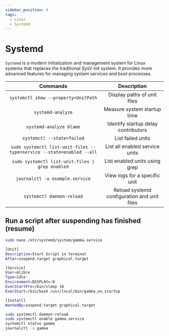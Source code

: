 ```yaml
---
sidebar_position: 4
tags:
  - Linux
  - Systemd
---
```


# Systemd

`Systemd` is a modern initialization and management system for Linux systems that replaces the traditional SysV init system. It provides more advanced features for managing system services and boot processes.

|                               Commands                                |                 Description                 |
| :-------------------------------------------------------------------: | :-----------------------------------------: |
|                 `systemctl show --property=UnitPath`                  |         Display paths of unit files         |
|                           `systemd-analyze`                           |         Measure system startup time         |
|                        `systemd-analyze blame`                        |     Identify startup delay contributors     |
|                      `systemctl --state=failed`                       |              List failed units              |
| `sudo systemctl list-unit-files --type=service --state=enabled --all` |       List all enabled service units        |
|           `sudo systemctl list-unit-files \| grep enabled`            |        List enabled units using grep        |
|                    `journalctl -u example.service`                    |        View logs for a specific unit        |
|                       `systemctl daemon-reload`                       | Reload systemd configuration and unit files |

## Run a script after suspending has finished (resume)

```bash
sudo nano /etc/systemd/system/gamma.service
```

```bash
[Unit]
Description=Start Script in terminal
After=suspend.target graphical.target

[Service]
User=mlibre
Type=idle
Environment=DISPLAY=:0
ExecStartPre=/bin/sleep 10
ExecStart=/bin/bash /usr/local/bin/gamma_on_startup

[Install]
WantedBy=suspend.target graphical.target
```

```bash
sudo systemctl daemon-reload
sudo systemctl enable gamma.service
systemctl status gamma
journalctl -u gamma
```
